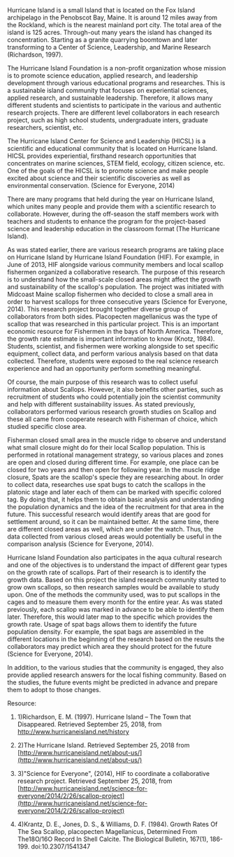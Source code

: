 Hurricane Island is a small Island that is located on the Fox Island archipelago in the Penobscot Bay, Maine. It is around 12 miles away from the Rockland, which is the nearest mainland port city. The total area of the island is 125 acres. Through-out many years the island has changed its concentration. Starting as a granite quarrying boomtown and later transforming to a Center of Science, Leadership, and Marine Research (Richardson, 1997).

The Hurricane Island Foundation is a non-profit organization whose mission is to promote science education, applied research, and leadership development through various educational programs and researches. This is a sustainable island community that focuses on experiential sciences, applied research, and sustainable leadership. Therefore, it allows many different students and scientists to participate in the various and authentic research projects. There are different level collaborators in each research project, such as high school students, undergraduate inters, graduate researchers, scientist, etc.

The Hurricane Island Center for Science and Leadership (HICSL) is a scientific and educational community that is located on Hurricane Island. HICSL provides experiential, firsthand research opportunities that concentrates on marine sciences, STEM field, ecology, citizen science, etc. One of the goals of the HICSL is to promote science and make people excited about science and their scientific discoveries as well as environmental conservation. (Science for Everyone, 2014)

There are many programs that held during the year on Hurricane Island, which unites many people and provide them with a scientific research to collaborate. However, during the off-season the staff members work with teachers and students to enhance the program for the project-based science and leadership education in the classroom format (The Hurricane Island).

 As was stated earlier, there are various research programs are taking place on Hurricane Island by Hurricane Island Foundation (HIF). For example, in June of 2013, HIF alongside various community members and local scallop fishermen organized a collaborative research. The purpose of this research is to understand how the small-scale closed areas might affect the growth and sustainability of the scallop&#39;s population. The project was initiated with Midcoast Maine scallop fishermen who decided to close a small area in order to harvest scallops for three consecutive years (Science for Everyone, 2014). This research project brought together diverse group of collaborators from both sides. Placopecten magellanicus was the type of scallop that was researched in this particular project. This is an important economic resource for Fishermen in the bays of North America. Therefore, the growth rate estimate is important information to know (Knotz, 1984). Students, scientist, and fishermen were working alongside to set specific equipment, collect data, and perform various analysis based on that data collected. Therefore, students were exposed to the real science research experience and had an opportunity perform something meaningful.

Of course, the main purpose of this research was to collect useful information about Scallops. However, it also benefits other parties, such as recruitment of students who could potentially join the scientist community and help with different sustainability issues. As stated previously, collaborators performed various research growth studies on Scallop and these all came from cooperate research with Fisherman of choice, which studied specific close area.

Fisherman closed small area in the muscle ridge to observe and understand what small closure might do for their local Scallop population. This is performed in rotational management strategy, so various places and zones are open and closed during different time. For example, one place can be closed for two years and then open for following year. In the muscle ridge closure, Spats are the scallop&#39;s specie they are researching about. In order to collect data, researches use spat bugs to catch the scallops in the platonic stage and later each of them can be marked with specific colored tag. By doing that, it helps them to obtain basic analysis and understanding the population dynamics and the idea of the recruitment for that area in the future. This successful research would identify areas that are good for settlement around, so it can be maintained better. At the same time, there are different closed areas as well, which are under the watch. Thus, the data collected from various closed areas would potentially be useful in the comparison analysis (Science for Everyone, 2014).

Hurricane Island Foundation also participates in the aqua cultural research and one of the objectives is to understand the impact of different gear types on the growth rate of scallops. Part of their research is to identify the growth data. Based on this project the island research community started to grow own scallops, so then research samples would be available to study upon. One of the methods the community used, was to put scallops in the cages and to measure them every month for the entire year. As was stated previously, each scallop was marked in advance to be able to identify them later. Therefore, this would later map to the specific which provides the growth rate. Usage of spat bags allows them to identify the future population density. For example, the spat bags are assembled in the different locations in the beginning of the research based on the results the collaborators may predict which area they should protect for the future (Science for Everyone, 2014).

 In addition, to the various studies that the community is engaged, they also provide applied research answers for the local fishing community. Based on the studies, the future events might be predicted in advance and prepare them to adopt to those changes.



Resource:

1. 1)Richardson, E. M. (1997). Hurricane Island – The Town that Disappeared. Retrieved September 25, 2018, from http://www.hurricaneisland.net/history

1. 2)The Hurricane Island. Retrieved September 25, 2018 from [http://www.hurricaneisland.net/about-us/](http://www.hurricaneisland.net/about-us/)

1. 3)&quot;Science for Everyone&quot;, (2014), HIF to coordinate a collaborative research project. Retrieved September 25, 2018, from [http://www.hurricaneisland.net/science-for-everyone/2014/2/26/scallop-project](http://www.hurricaneisland.net/science-for-everyone/2014/2/26/scallop-project)

1. 4)Krantz, D. E., Jones, D. S., &amp; Williams, D. F. (1984). Growth Rates Of The Sea Scallop, placopecten Magellanicus, Determined From The18O/16O Record In Shell Calcite. The Biological Bulletin, 167(1), 186-199. doi:10.2307/1541347

